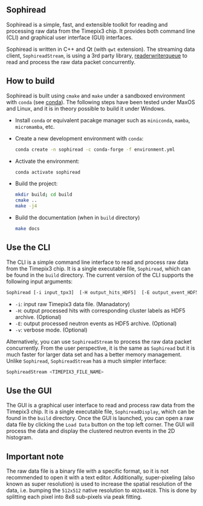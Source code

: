 Sophiread
---------

Sophiread is a simple, fast, and extensible toolkit for reading and processing
raw data from the Timepix3 chip.
It provides both command line (CLI) and graphical user interface (GUI) interfaces.

Sophiread is written in C++ and Qt (with `qwt` extension).
The streaming data client, `SophireadStream`, is using a 3rd party library, [readerwriterqueue](https://github.com/cameron314/readerwriterqueue)
to read and process the raw data packet concurrently.

How to build
------------

Sophiread is built using `cmake` and `make` under a sandboxed environment with
`conda` (see [conda](https://conda.io/docs/)).
The following steps have been tested under MaxOS and Linux, and it is in theory possible to build it under Windows.

- Install `conda` or equivalent pacakge manager such as `miniconda`, `mamba`, `micromamba`, etc.
- Create a new development environment with `conda`:

    ```bash
    conda create -n sophiread -c conda-forge -f environment.yml
    ```

- Activate the environment:

    ```bash
    conda activate sophiread
    ```

- Build the project:

    ```bash
    mkdir build; cd build
    cmake ..
    make -j4
    ```

- Build the documentation (when in `build` directory)

    ```bash
    make docs
    ```

Use the CLI
-----------

The CLI is a simple command line interface to read and process raw data from the Timepix3 chip.
It is a single executable file, `Sophiread`, which can be found in the `build` directory.
The current version of the CLI supports the following input arguments:

```bash
Sophiread [-i input_tpx3]  [-H output_hits_HDF5]  [-E output_event_HDF5]  [-v]
```

- `-i`: input raw Timepix3 data file.  (Manadatory)
- `-H`: output processed hits with corresponding cluster labels as HDF5 archive. (Optional)
- `-E`: output processed neutron events as HDF5 archive. (Optional)
- `-v`: verbose mode. (Optional)

Alternatively, you can use `SophireadStream` to process the raw data packet concurrently.
From the user perspective, it is the same as `Sophiread` but it is much faster for larger data set and has a better memory management.
Unlike `Sophiread`, `SophireadStream` has a much simpler interface:

```bash
SophireadStream <TIMEPIX3_FILE_NAME>
```

Use the GUI
-----------

The GUI is a graphical user interface to read and process raw data from the Timepix3 chip.
It is a single executable file, `SophireadDisplay`, which can be found in the `build` directory.
Once the GUI is launched, you can open a raw data file by clicking the `Load Data` button on the top left corner.
The GUI will process the data and display the clustered neutron events in the 2D histogram.

Important note
--------------

The raw data file is a binary file with a specific format, so it is not recommended to open it with a text editor.
Additionally, super-pixeling (also known as super resolution) is used to increase the spatial resolution of the data, i.e. bumping the `512x512` native resolution to `4028x4028`.
This is done by splitting each pixel into 8x8 sub-pixels via peak fitting.
